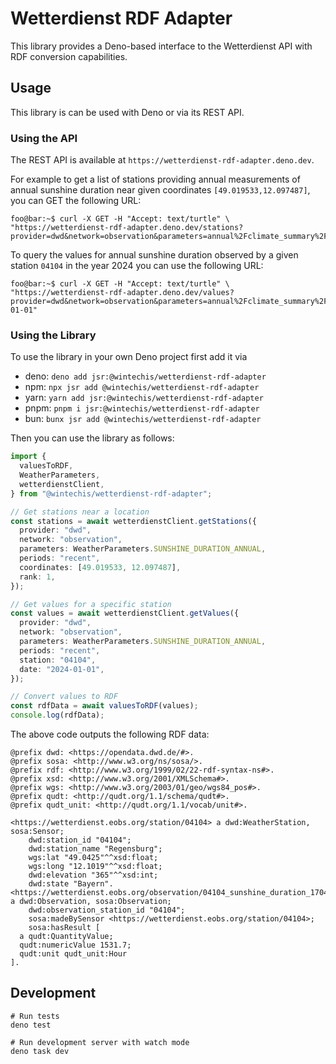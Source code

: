# Wetterdienst RDF Adapter

This library provides a Deno-based interface to the Wetterdienst API with RDF conversion capabilities.

## Usage

This library is can be used with Deno or via its REST API.

### Using the API

The REST API is available at `https://wetterdienst-rdf-adapter.deno.dev`.

For example to get a list of stations providing annual measurements of annual sunshine duration near given coordinates `[49.019533,12.097487]`, you can GET the following URL:

```console
foo@bar:~$ curl -X GET -H "Accept: text/turtle" \
"https://wetterdienst-rdf-adapter.deno.dev/stations?provider=dwd&network=observation&parameters=annual%2Fclimate_summary%2Fsunshine_duration&periods=recent&coordinates=49.019533%2C12.097487&rank=1"
```

To query the values for annual sunshine duration observed by a given station `04104` in the year 2024 you can use the following URL:

```console
foo@bar:~$ curl -X GET -H "Accept: text/turtle" \
"https://wetterdienst-rdf-adapter.deno.dev/values?provider=dwd&network=observation&parameters=annual%2Fclimate_summary%2Fsunshine_duration&periods=recent&station=04104&date=2024-01-01"
```

### Using the Library

To use the library in your own Deno project first add it via

- deno: `deno add jsr:@wintechis/wetterdienst-rdf-adapter`
- npm: `npx jsr add @wintechis/wetterdienst-rdf-adapter`
- yarn: `yarn add jsr:@wintechis/wetterdienst-rdf-adapter`
- pnpm: `pnpm i jsr:@wintechis/wetterdienst-rdf-adapter`
- bun: `bunx jsr add @wintechis/wetterdienst-rdf-adapter`

Then you can use the library as follows:

```typescript
import {
  valuesToRDF,
  WeatherParameters,
  wetterdienstClient,
} from "@wintechis/wetterdienst-rdf-adapter";

// Get stations near a location
const stations = await wetterdienstClient.getStations({
  provider: "dwd",
  network: "observation",
  parameters: WeatherParameters.SUNSHINE_DURATION_ANNUAL,
  periods: "recent",
  coordinates: [49.019533, 12.097487],
  rank: 1,
});

// Get values for a specific station
const values = await wetterdienstClient.getValues({
  provider: "dwd",
  network: "observation",
  parameters: WeatherParameters.SUNSHINE_DURATION_ANNUAL,
  periods: "recent",
  station: "04104",
  date: "2024-01-01",
});

// Convert values to RDF
const rdfData = await valuesToRDF(values);
console.log(rdfData);
```

The above code outputs the following RDF data:

```Turtle
@prefix dwd: <https://opendata.dwd.de/#>.
@prefix sosa: <http://www.w3.org/ns/sosa/>.
@prefix rdf: <http://www.w3.org/1999/02/22-rdf-syntax-ns#>.
@prefix xsd: <http://www.w3.org/2001/XMLSchema#>.
@prefix wgs: <http://www.w3.org/2003/01/geo/wgs84_pos#>.
@prefix qudt: <http://qudt.org/1.1/schema/qudt#>.
@prefix qudt_unit: <http://qudt.org/1.1/vocab/unit#>.

<https://wetterdienst.eobs.org/station/04104> a dwd:WeatherStation, sosa:Sensor;
    dwd:station_id "04104";
    dwd:station_name "Regensburg";
    wgs:lat "49.0425"^^xsd:float;
    wgs:long "12.1019"^^xsd:float;
    dwd:elevation "365"^^xsd:int;
    dwd:state "Bayern".
<https://wetterdienst.eobs.org/observation/04104_sunshine_duration_1704067200000> a dwd:Observation, sosa:Observation;
    dwd:observation_station_id "04104";
    sosa:madeBySensor <https://wetterdienst.eobs.org/station/04104>;
    sosa:hasResult [
  a qudt:QuantityValue;
  qudt:numericValue 1531.7;
  qudt:unit qudt_unit:Hour
].
```

## Development

```
# Run tests
deno test

# Run development server with watch mode
deno task dev
```
